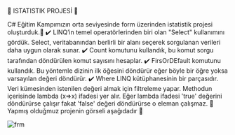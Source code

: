 🚀 ISTATISTIK PROJESİ 🚀

C# Eğitim Kampımızın orta seviyesinde form üzerinden istatistik projesi oluşturduk.🔢 
✔️ LINQ’in temel operatörlerinden biri olan "Select" kullanımını gördük. Select, veritabanından berlirli bir alanı seçerek sorgulanan verileri daha uygun 
olarak sunar. 
✔️ Count komutunu kullandık, bu komut sorgu tarafından döndürülen komut sayısını hesaplar.
✔️ FirsOrDEfault komutunu kullandık. Bu yöntemle dizinin ilk öğesini döndürür eğer böyle bir öğre yoksa varsayılan değeri döndürür.
✔️ Where LINQ kütüphanesinin bir parçasıdır. Veri kümesinden istenilen değeri almak için filtreleme yapar. Methodun içerisinde lambda (x=>x) ifadesi yer alır. Eğer lambda ifadesi 'true' 
 değerini döndürürse çalışır fakat 'false' değeri döndürürse o eleman çalışmaz.
📸 Yapmış olduğmuz projenin görseli aşağıdadır 📸



![frm](https://github.com/user-attachments/assets/bf361eda-474d-4570-a91e-dec563ad47e1)



